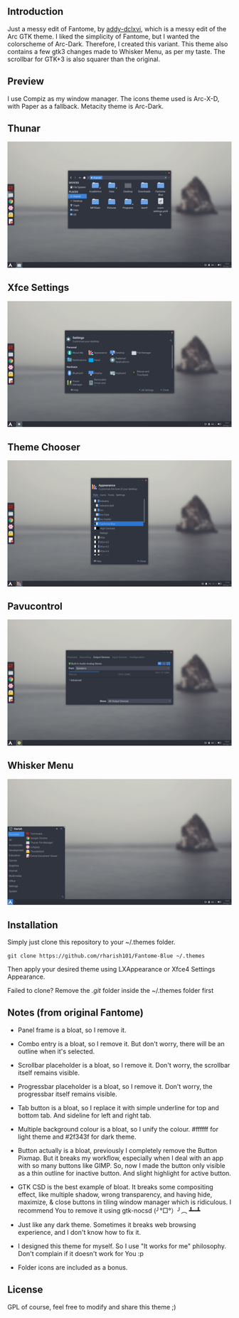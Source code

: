 ## Introduction
Just a messy edit of Fantome, by [addy-dclxvi](https://github.com/addy-dclxvi), which is a messy edit of the Arc GTK theme.
I liked the simplicity of Fantome, but I wanted the colorscheme of Arc-Dark.
Therefore, I created this variant.
This theme also contains a few gtk3 changes made to Whisker Menu, as per my taste.
The scrollbar for GTK+3 is also squarer than the original.

## Preview
I use Compiz as my window manager.
The icons theme used is Arc-X-D, with Paper as a fallback.
Metacity theme is Arc-Dark.

## Thunar
![thunar](https://raw.githubusercontent.com/rharish101/Fantome-Blue/master/thunar.png)

## Xfce Settings
![xfce-settings](https://raw.githubusercontent.com/rharish101/Fantome-Blue/master/xfce-settings.png)

## Theme Chooser
![theme-chooser](https://raw.githubusercontent.com/rharish101/Fantome-Blue/master/theme-chooser.png)

## Pavucontrol
![pavucontrol](https://raw.githubusercontent.com/rharish101/Fantome-Blue/master/pavucontrol.png)

## Whisker Menu
![whisker-menu](https://raw.githubusercontent.com/rharish101/Fantome-Blue/master/whisker-menu.png)

## Installation
Simply just clone this repository to your ~/.themes folder.
```
git clone https://github.com/rharish101/Fantome-Blue ~/.themes
```
Then apply your desired theme using LXAppearance or Xfce4 Settings Appearance.

Failed to clone? Remove the *.git* folder inside the ~/.themes folder first

## Notes (from original Fantome)

- Panel frame is a bloat, so I remove it.

- Combo entry is a bloat, so I remove it. But don't worry, there will be an outline when it's selected.

- Scrollbar placeholder is a bloat, so I remove it. Don't worry, the scrollbar itself remains visible.

- Progressbar placeholder is a bloat, so I remove it. Don't worry, the progressbar itself remains visible.

- Tab button is a bloat, so I replace it with simple underline for top and bottom tab. And sideline for left and right tab.

- Multiple background colour is a bloat, so I unify the colour. #ffffff for light theme and #2f343f for dark theme.

- Button actually is a bloat, previously I completely remove the Button Pixmap. 
But it breaks my workflow, especially when I deal with an app with so many buttons like GIMP. 
So, now I made the button only visible as a thin outline for inactive button. And slight highlight for active button.

- GTK CSD is the best example of bloat. It breaks some compositing effect, like multiple shadow, wrong transparency, and having hide, maximize, & close buttons in tiling window manager which is ridiculous. 
I recommend You to remove it using gtk-nocsd (╯°□°）╯︵ ┻━┻

- Just like any dark theme. Sometimes it breaks web browsing experience, and I don't know how to fix it.

- I designed this theme for myself. So I use "It works for me" philosophy. Don't complain if it doesn't work for You :p

- Folder icons are included as a bonus.

## License

GPL of course, feel free to modify and share this theme ;)
